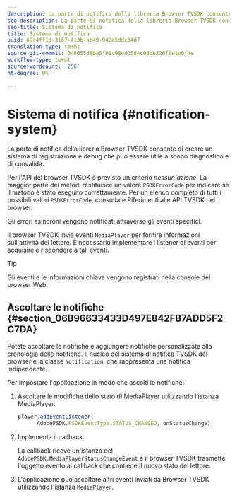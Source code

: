 ```yaml
---
description: La parte di notifica della libreria Browser TVSDK consente di creare un sistema di registrazione e debug che può essere utile a scopo diagnostico e di convalida.
seo-description: La parte di notifica della libreria Browser TVSDK consente di creare un sistema di registrazione e debug che può essere utile a scopo diagnostico e di convalida.
seo-title: Sistema di notifica
title: Sistema di notifica
uuid: 69c4ff1d-3167-413b-ab49-942a5ddc34d7
translation-type: tm+mt
source-git-commit: 040655d8ba5f91c98ed0584c08db226ffe1e0f4e
workflow-type: tm+mt
source-wordcount: '256'
ht-degree: 0%

---
```



# Sistema di notifica {#notification-system}

La parte di notifica della libreria Browser TVSDK consente di creare un sistema di registrazione e debug che può essere utile a scopo diagnostico e di convalida.

<!--<a id="section_EC5DBE8DDA434B70A01FA2F3EF4618BD"></a>-->

Per l&#39;API del browser TVSDK è previsto un criterio *nessun&#39;azione*. La maggior parte dei metodi restituisce un valore `PSDKErrorCode` per indicare se il metodo è stato eseguito correttamente. Per un elenco completo di tutti i possibili valori `PSDKErrorCode`, consultate Riferimenti alle API TVSDK del browser.

Gli errori asincroni vengono notificati attraverso gli eventi specifici.

Il browser TVSDK invia eventi `MediaPlayer` per fornire informazioni sull&#39;attività del lettore. È necessario implementare i listener di eventi per acquisire e rispondere a tali eventi.

>[!TIP]
>
>Gli eventi e le informazioni chiave vengono registrati nella console del browser Web.

## Ascoltare le notifiche {#section_06B96633433D497E842FB7ADD5F2C7DA}

Potete ascoltare le notifiche e aggiungere notifiche personalizzate alla cronologia delle notifiche. Il nucleo del sistema di notifica TVSDK del browser è la classe `Notification`, che rappresenta una notifica indipendente.

Per impostare l&#39;applicazione in modo che ascolti le notifiche:

1. Ascoltare le modifiche dello stato di MediaPlayer utilizzando l’istanza MediaPlayer.

   ```js
   player.addEventListener( 
         AdobePSDK.PSDKEventType.STATUS_CHANGED, onStatusChange);
   ```

1. Implementa il callback.

   La callback riceve un&#39;istanza del `AdobePSDK.MediaPlayerStatusChangeEvent` e il browser TVSDK trasmette l&#39;oggetto evento al callback che contiene il nuovo stato del lettore.
1. L&#39;applicazione può ascoltare altri eventi inviati da Browser TVSDK utilizzando l&#39;istanza `MediaPlayer`.

